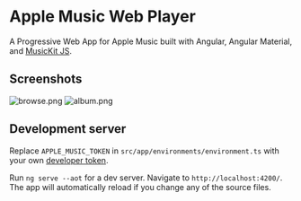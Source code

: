 # Apple Music Web Player

A Progressive Web App for Apple Music built with Angular, Angular Material, and [MusicKit JS](https://developer.apple.com/documentation/musickitjs).

## Screenshots

![browse.png](./screenshots/browse.png)
![album.png](./screenshots/album.png)

## Development server

Replace `APPLE_MUSIC_TOKEN` in `src/app/environments/environment.ts` with your own [developer token](https://developer.apple.com/documentation/applemusicapi/getting_keys_and_creating_tokens).

Run `ng serve --aot` for a dev server. Navigate to `http://localhost:4200/`. The app will automatically reload if you change any of the source files.
